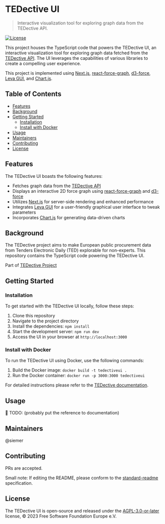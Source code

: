 # TEDective UI
> Interactive visualization tool for exploring graph data from the TEDective API.

[![License](https://img.shields.io/badge/License-AGPL--3.0--or--later-blue.svg)](https://www.gnu.org/licenses/agpl-3.0.html)

This project houses the TypeScript code that powers the TEDective UI, an interactive visualization tool for exploring graph data fetched from the [TEDective API](https://git.fsfe.org/TEDective/api/). The UI leverages the capabilities of various libraries to create a compelling user experience.

This project is implemented using [Next.js](https://github.com/vercel/next.js), [react-force-graph](https://github.com/vasturiano/react-force-graph), [d3-force](https://github.com/d3/d3-force), [Leva GUI](https://github.com/pmndrs/leva), and [Chart.js](https://github.com/chartjs/Chart.js).

## Table of Contents

- [Features](#features)
- [Background](#background)
- [Getting Started](#getting-started)
  - [Installation](#installation)
  - [Install with Docker](#install-with-docker)
- [Usage](#usage)
- [Maintainers](#maintainers)
- [Contributing](#contributing)
- [License](#license)

## Features
The TEDective UI boasts the following features:

- Fetches graph data from the [TEDective API](https://git.fsfe.org/TEDective/api/)
- Displays an interactive 2D force graph using [react-force-graph](https://github.com/vasturiano/react-force-graph#input-json-syntax) and [d3-force](https://github.com/d3/d3-force)
- Utilizes [Next.js](https://github.com/vercel/next.js) for server-side rendering and enhanced performance
- Integrates [Leva GUI](https://github.com/pmndrs/leva) for a user-friendly graphical user interface to tweak parameters
- Incorporates [Chart.js](https://github.com/chartjs/Chart.js) for generating data-driven charts

## Background
The TEDective project aims to make European public procurement data from
Tenders Electronic Daily (TED) explorable for non-experts. This repository
contains the TypeScript code powering the TEDective UI.

Part of [TEDective Project](https://tedective.org)

## Getting Started

### Installation

To get started with the TEDective UI locally, follow these steps:

1. Clone this repository
2. Navigate to the project directory
3. Install the dependencies: `npm install`
4. Start the development server: `npm run dev`
5. Access the UI in your browser at `http://localhost:3000`

### Install with Docker

To run the TEDective UI using Docker, use the following commands:

1. Build the Docker image: `docker build -t tedectiveui .`
2. Run the Docker container: `docker run -p 3000:3000 tedectiveui`

For detailed instructions please refer to the [TEDective documentation](https://docs.tedective.org/ui/quickstart.mdx).

## Usage
:construction: TODO: (probably put the reference to documentation)

## Maintainers
@siemer

## Contributing
PRs are accepted.

Small note: If editing the README, please conform to the
[standard-readme](https://github.com/RichardLitt/standard-readme)
specification.

## License
The TEDective UI is open-source and released under the [AGPL-3.0-or-later](https://www.gnu.org/licenses/agpl-3.0.html) license, © 2023 Free Software Foundation Europe e.V.

